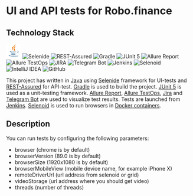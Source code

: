# UI and API tests for Robo.finance

## Technology Stack
![](\src\test\resources\files\icons\Java.png "Java")
![](C:\andreywork\robofinance_tests\src\test\resources\files\icons\Selenide.png "Selenide")
![](C:\andreywork\robofinance_tests\src\test\resources\files\icons\Rest-Assured.png "REST-Assured")
![](C:\andreywork\robofinance_tests\src\test\resources\files\icons\Gradle.png "Gradle")
![](C:\andreywork\robofinance_tests\src\test\resources\files\icons\JUnit5.png "JUnit 5")
![](C:\andreywork\robofinance_tests\src\test\resources\files\icons\Allure_Report.png "Allure Report")
![](C:\andreywork\robofinance_tests\src\test\resources\files\icons\AllureTestOps.png "Allure TestOps")
![](C:\andreywork\robofinance_tests\src\test\resources\files\icons\Jira.png "JIRA")
![](C:\andreywork\robofinance_tests\src\test\resources\files\icons\Telegram.png "Telegram Bot")
![](C:\andreywork\robofinance_tests\src\test\resources\files\icons\Jenkins.png "Jenkins")
![](C:\andreywork\robofinance_tests\src\test\resources\files\icons\Selenoid.png "Selenoid")
![](C:\andreywork\robofinance_tests\src\test\resources\files\icons\Intelij_IDEA.png "IntelliJ IDEA")
![](C:\andreywork\robofinance_tests\src\test\resources\files\icons\Github.png "GitHub")

This project has written in [Java](https://go.java/) using [Selenide](https://selenide.org/) framework for UI-tests 
and [REST-Assured](https://rest-assured.io/) for API-test. [Gradle](https://gradle.org/) is used to build the project.
[JUnit 5](https://junit.org/junit5/) is used as a unit-testing framework. [Allure Report](http://allure.qatools.ru/), 
[Allure TestOps](https://docs.qameta.io/allure-testops/), [Jira](https://www.atlassian.com/software/jira) and 
[Telegram Bot](https://github.com/qa-guru/allure-notifications) are used to visualize test results. Tests are launched 
from [Jenkins](https://github.com/EIOmelyashchik/qa_guru_final_project/blob/master). [Selenoid](https://aerokube.com/selenoid/) 
is used to run browsers in [Docker containers](https://www.docker.com/resources/what-container).


## Description
You can run tests by configuring the following parameters:
- browser (chrome is by default)
- browserVersion (89.0 is by default)
- browserSize (1920x1080 is by default)
- browserMobileView (mobile device name, for example iPhone X)
- remoteDriverUrl (url address from selenoid or grid)
- videoStorage (url address where you should get video)
- threads (number of threads)
